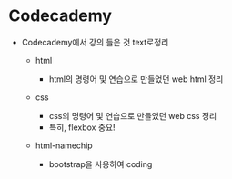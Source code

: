 # Codecademy
  * Codecademy에서 강의 들은 것 text로정리
    * html
      * html의 명령어 및 연습으로 만들었던 web html 정리
    
    * css
      * css의 명령어 및 연습으로 만들었던 web css 정리
      * 특히, flexbox 중요!
    
    * html-namechip
      * bootstrap을 사용하여 coding  
